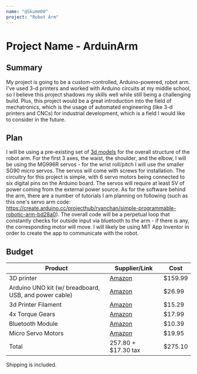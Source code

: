 ```yaml
---
name: "@Skumm00"
project: "Robot Arm"
---
```


#  Project Name - ArduinArm

##  Summary

My project is going to be a custom-controlled, Arduino-powered, robot arm. I've used 3-d printers and worked with Arduino circuits at my middle school, so I believe
this project shadows my skills well while still being a challenging build. Plus, this project would be a great introduction into the field of mechatronics, which is
the usage of automated engineering (like 3-d printers and CNCs) for industrial development, which is a field I would like to consider in the future. 

##  Plan

I will be using a pre-existing set of [3d models](https://thangs.com/designer/m/3d-model/38899) for the overall structure of the robot arm. For the first 3 axes, 
the waist, the shoulder, and the elbow, I will be using the MG996R servos - for the wrist roll/pitch I will use the smaller SG90 micro servos. The servos will come 
with screws for installation. The circuitry for this project is simple, with 6 servo motors being connected to six digital pins on the Arduino board. The servos will 
require at least 5V of power coming from the external power source. As for the software behind the arm, there are a number of tutorials I am planning on following 
(such as this one's servo arm code: https://create.arduino.cc/projecthub/ryanchan/simple-programmable-robotic-arm-bd28a0). The overall code will be a perpetual loop 
that constantly checks for outside input via bluetooth to the arm - if there is any, the corresponding motor will move. I will likely be using MIT App 
Inventor in order to create the app to communicate with the robot.

##  Budget

| Product  | Supplier/Link  | Cost  |
| --------------- | ------------------------------------- | ------ |
| 3D printer  | [Amazon](https://www.amazon.com/Voxelab-Structure-Certified-Removable-8-66x8-66x9-84in/dp/B09BNG5884/ref=sr_1_8?crid=51ZBDXLXFTJD&keywords=3d%2Bprinter&qid=1671945440&sprefix=3d%2Bprint%2Caps%2C148&sr=8-8&ufe=app_do%3Aamzn1.fos.f5122f16-c3e8-4386-bf32-63e904010ad0&th=1) | $159.99  |
| Arduino UNO kit (w/ breadboard, USB, and power cable) | [Amazon](https://www.amazon.com/ELEGOO-Starter-Tutorial-Compatible-Official/dp/B01DGD2GAO/ref=mp_s_a_1_7?crid=3IAE05UHSNUUD&keywords=arduino+uno+kit&qid=1672039761&sprefix=arduino+uno+kit%2Caps%2C445&sr=8-7)  | $26.99 |
| 3d Printer Filament | [Amazon](https://www.amazon.com/dp/B09LV3TXMG?pd_rd_i=B0936Z3G14&pf_rd_p=72255690-0c34-414f-8ce9-39b891076bd4&pf_rd_r=2F2SZ8B91YF2N7YNMQRX&pd_rd_wg=YNB3c&pd_rd_w=Jse9Z&pd_rd_r=eebf8941-bac8-4de3-ba4d-154fd39cfcfe&th=1&psc=1)  | $15.29 |
| 4x Torque Gears | [Amazon](https://www.amazon.com/MG996R-Torque-Digital-MELIFE-Helicopter/dp/B09BQP2F6M/ref=sr_1_2?crid=32O5XP6EFSTGS&keywords=Metal+Gear+Torque+Digital+Servo+with+Arm+Horn&qid=1671949142&s=toys-and-games&sprefix=metal+gear+torque+digital+servo+with+arm+horn%2Ctoys-and-games%2C139&sr=1-2)  | $17.99 |
| Bluetooth Module | [Amazon](https://www.amazon.com/HiLetgo-Wireless-Bluetooth-Transceiver-Arduino/dp/B071YJG8DR/ref=as_li_ss_tl?ie=UTF8&qid=1533394818&sr=8-3&keywords=HC-05&linkCode=sl1&tag=howto045-20&linkId=86cdebbcfc701f763369f68487f8bbc9)  | $10.39 |
| Micro Servo Motors | [Amazon](https://www.amazon.com/Micro-Servos-Helicopter-Airplane-Controls/dp/B07MLR1498?crid=GE0AQEOIKH0G&keywords=SG90&qid=1668339645&sprefix=9g%2Bservo%2Bmotor%2Caps%2C539&sr=8-8&th=1&linkCode=sl1&tag=howto045-20&linkId=6fdd2d64320cbe9133dc62e4ee9e75d5&language=en_US&ref_=as_li_ss_tl)  | $19.95 |)  | $10.57 |
| Total  | 257.80 + $17.30 tax  | $275.10 |

Shipping is included. 
